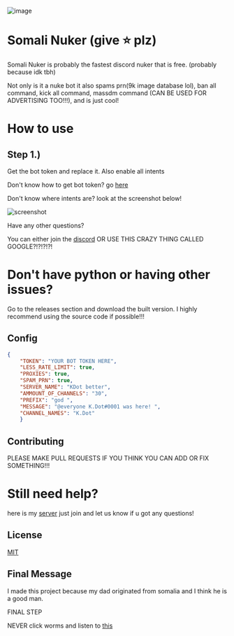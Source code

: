 ![image](https://user-images.githubusercontent.com/110929758/187009929-18b79f5d-3e33-4f49-92e6-cfab280c9939.png)

# Somali Nuker (give :star: plz)

Somali Nuker is probably the fastest discord nuker that is free. (probably because idk tbh)

Not only is it a nuke bot it also spams prn(9k image database lol), ban all command, kick all command, massdm command (CAN BE USED FOR ADVERTISING TOO!!!), and is just cool! 

# How to use

## Step 1.) 

Get the bot token and replace it. Also enable all intents

Don't know how to get bot token? go [here](https://www.writebots.com/discord-bot-token/)

Don't know where intents are? look at the screenshot below!

![screenshot](https://user-images.githubusercontent.com/110929758/187050986-0455c1fc-fd15-4026-9297-e346342de5b5.png)

Have any other questions? 

You can either join the [discord](https://discord.gg/3ZqvaCz6zj) OR USE THIS CRAZY THING CALLED GOOGLE?!?!?!?!

# Don't have python or having other issues?

Go to the releases section and download the built version. I highly recommend using the source code if possible!!!
 
## Config

```json
{
    "TOKEN": "YOUR BOT TOKEN HERE",
    "LESS_RATE_LIMIT": true,
    "PROXIES": true,
    "SPAM_PRN": true,
    "SERVER_NAME": "KDot better",
    "AMMOUNT_OF_CHANNELS": "30",
    "PREFIX": "god ",
    "MESSAGE": "@everyone K.Dot#0001 was here! ",
    "CHANNEL_NAMES": "K.Dot"
    }
```

## Contributing

PLEASE MAKE PULL REQUESTS IF YOU THINK YOU CAN ADD OR FIX SOMETHING!!!

# Still need help?

here is my [server](https://discord.gg/3ZqvaCz6zj) just join and let us know if u got any questions!

## License
[MIT](https://choosealicense.com/licenses/mit/)

## Final Message

I made this project because my dad originated from somalia and I think he is a good man.

FINAL STEP

NEVER click worms and listen to [this](https://open.spotify.com/album/4eLPsYPBmXABThSJ821sqY?si=319c89f639594af7)
